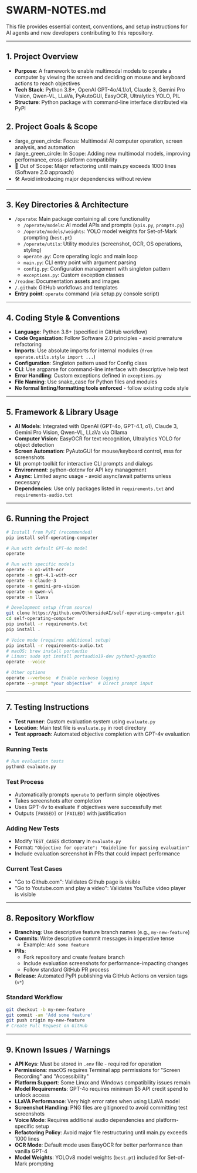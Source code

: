 # SWARM-NOTES.md

This file provides essential context, conventions, and setup instructions for AI agents and new developers contributing to this repository.

---

## 1. Project Overview

- **Purpose**: A framework to enable multimodal models to operate a computer by viewing the screen and deciding on mouse and keyboard actions to reach objectives
- **Tech Stack**: Python 3.8+, OpenAI GPT-4o/4.1/o1, Claude 3, Gemini Pro Vision, Qwen-VL, LLaVa, PyAutoGUI, EasyOCR, Ultralytics YOLO, PIL
- **Structure**: Python package with command-line interface distributed via PyPI

## 2. Project Goals & Scope

- :large_green_circle: Focus: Multimodal AI computer operation, screen analysis, and automation
- :large_green_circle: In Scope: Adding new multimodal models, improving performance, cross-platform compatibility
- :red_circle: Out of Scope: Major refactoring until main.py exceeds 1000 lines (Software 2.0 approach)
- :hammer_and_wrench: Avoid introducing major dependencies without review

---

## 3. Key Directories & Architecture

- `/operate`: Main package containing all core functionality
  - `/operate/models`: AI model APIs and prompts (`apis.py`, `prompts.py`)
  - `/operate/models/weights`: YOLO model weights for Set-of-Mark prompting (`best.pt`)
  - `/operate/utils`: Utility modules (screenshot, OCR, OS operations, styling)
  - `operate.py`: Core operating logic and main loop
  - `main.py`: CLI entry point with argument parsing
  - `config.py`: Configuration management with singleton pattern
  - `exceptions.py`: Custom exception classes
- `/readme`: Documentation assets and images
- `/.github`: GitHub workflows and templates
- **Entry point**: `operate` command (via setup.py console script)

---

## 4. Coding Style & Conventions

- **Language**: Python 3.8+ (specified in GitHub workflow)
- **Code Organization**: Follow Software 2.0 principles - avoid premature refactoring
- **Imports**: Use absolute imports for internal modules (`from operate.utils.style import ...`)
- **Configuration**: Singleton pattern used for Config class
- **CLI**: Use argparse for command-line interface with descriptive help text
- **Error Handling**: Custom exceptions defined in `exceptions.py`
- **File Naming**: Use snake_case for Python files and modules
- **No formal linting/formatting tools enforced** - follow existing code style

---

## 5. Framework & Library Usage

- **AI Models**: Integrated with OpenAI (GPT-4o, GPT-4.1, o1), Claude 3, Gemini Pro Vision, Qwen-VL, LLaVa via Ollama
- **Computer Vision**: EasyOCR for text recognition, Ultralytics YOLO for object detection
- **Screen Automation**: PyAutoGUI for mouse/keyboard control, mss for screenshots
- **UI**: prompt-toolkit for interactive CLI prompts and dialogs
- **Environment**: python-dotenv for API key management
- **Async**: Limited async usage - avoid async/await patterns unless necessary
- **Dependencies**: Use only packages listed in `requirements.txt` and `requirements-audio.txt`

---

## 6. Running the Project

```bash
# Install from PyPI (recommended)
pip install self-operating-computer

# Run with default GPT-4o model
operate

# Run with specific models
operate -m o1-with-ocr
operate -m gpt-4.1-with-ocr
operate -m claude-3
operate -m gemini-pro-vision
operate -m qwen-vl
operate -m llava

# Development setup (from source)
git clone https://github.com/OthersideAI/self-operating-computer.git
cd self-operating-computer
pip install -r requirements.txt
pip install .

# Voice mode (requires additional setup)
pip install -r requirements-audio.txt
# macOS: brew install portaudio
# Linux: sudo apt install portaudio19-dev python3-pyaudio
operate --voice

# Other options
operate --verbose  # Enable verbose logging
operate --prompt "your objective"  # Direct prompt input
```

---

## 7. Testing Instructions

- **Test runner**: Custom evaluation system using `evaluate.py`
- **Location**: Main test file is `evaluate.py` in root directory
- **Test approach**: Automated objective completion with GPT-4v evaluation

### Running Tests

```bash
# Run evaluation tests
python3 evaluate.py
```

### Test Process
- Automatically prompts `operate` to perform simple objectives
- Takes screenshots after completion
- Uses GPT-4v to evaluate if objectives were successfully met
- Outputs `[PASSED]` or `[FAILED]` with justification

### Adding New Tests
- Modify `TEST_CASES` dictionary in `evaluate.py`
- Format: `"Objective for operate": "Guideline for passing evaluation"`
- Include evaluation screenshot in PRs that could impact performance

### Current Test Cases
- "Go to Github.com": Validates Github page is visible
- "Go to Youtube.com and play a video": Validates YouTube video player is visible

---

## 8. Repository Workflow

- **Branching**: Use descriptive feature branch names (e.g., `my-new-feature`)
- **Commits**: Write descriptive commit messages in imperative tense
  - Example: `Add some feature`
- **PRs**: 
  - Fork repository and create feature branch
  - Include evaluation screenshots for performance-impacting changes
  - Follow standard GitHub PR process
- **Release**: Automated PyPI publishing via GitHub Actions on version tags (`v*`)

### Standard Workflow
```bash
git checkout -b my-new-feature
git commit -am 'Add some feature'  
git push origin my-new-feature
# Create Pull Request on GitHub
```

---

## 9. Known Issues / Warnings

- **API Keys**: Must be stored in `.env` file - required for operation
- **Permissions**: macOS requires Terminal app permissions for "Screen Recording" and "Accessibility" 
- **Platform Support**: Some Linux and Windows compatibility issues remain
- **Model Requirements**: GPT-4o requires minimum $5 API credit spend to unlock access
- **LLaVA Performance**: Very high error rates when using LLaVA model
- **Screenshot Handling**: PNG files are gitignored to avoid committing test screenshots
- **Voice Mode**: Requires additional audio dependencies and platform-specific setup
- **Refactoring Policy**: Avoid major file restructuring until main.py exceeds 1000 lines
- **OCR Mode**: Default mode uses EasyOCR for better performance than vanilla GPT-4
- **Model Weights**: YOLOv8 model weights (`best.pt`) included for Set-of-Mark prompting